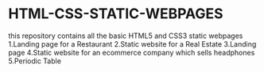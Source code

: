 # HTML-CSS-STATIC-WEBPAGES
this repository contains all the basic HTML5 and CSS3 static webpages
1.Landing page for a Restaurant
2.Static website for a Real Estate
3.Landing page
4.Static website for an ecommerce company which sells headphones
5.Periodic Table
